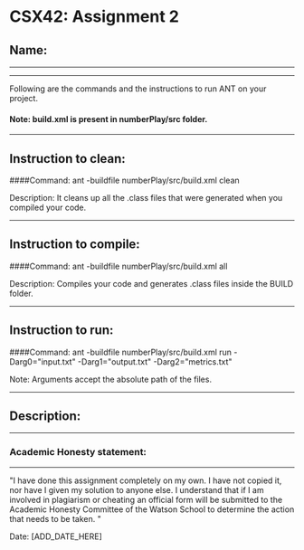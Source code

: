 # CSX42: Assignment 2
## Name: 

-----------------------------------------------------------------------
-----------------------------------------------------------------------


Following are the commands and the instructions to run ANT on your project.
#### Note: build.xml is present in numberPlay/src folder.

-----------------------------------------------------------------------
## Instruction to clean:

####Command: ant -buildfile numberPlay/src/build.xml clean

Description: It cleans up all the .class files that were generated when you
compiled your code.

-----------------------------------------------------------------------
## Instruction to compile:

####Command: ant -buildfile numberPlay/src/build.xml all

Description: Compiles your code and generates .class files inside the BUILD folder.

-----------------------------------------------------------------------
## Instruction to run:

####Command: ant -buildfile numberPlay/src/build.xml run -Darg0="input.txt" -Darg1="output.txt" -Darg2="metrics.txt"

Note: Arguments accept the absolute path of the files.


-----------------------------------------------------------------------
## Description:


-----------------------------------------------------------------------
### Academic Honesty statement:
-----------------------------------------------------------------------

"I have done this assignment completely on my own. I have not copied
it, nor have I given my solution to anyone else. I understand that if
I am involved in plagiarism or cheating an official form will be
submitted to the Academic Honesty Committee of the Watson School to
determine the action that needs to be taken. "

Date: [ADD_DATE_HERE]


